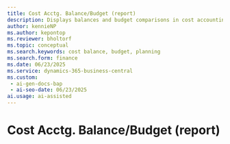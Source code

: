 ```yaml
---
title: Cost Acctg. Balance/Budget (report)
description: Displays balances and budget comparisons in cost accounting, supporting financial planning and control.
author: kennieNP
ms.author: kepontop
ms.reviewer: bholtorf
ms.topic: conceptual
ms.search.keywords: cost balance, budget, planning
ms.search.form: finance
ms.date: 06/23/2025
ms.service: dynamics-365-business-central
ms.custom:
 - ai-gen-docs-bap
 - ai-seo-date: 06/23/2025
ai.usage: ai-assisted
---
```


# Cost Acctg. Balance/Budget (report)